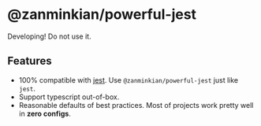 # @zanminkian/powerful-jest

Developing! Do not use it.

## Features

- 100% compatible with [jest](https://jestjs.io/). Use `@zanminkian/powerful-jest` just like `jest`.
- Support typescript out-of-box.
- Reasonable defaults of best practices. Most of projects work pretty well in **zero configs**.
